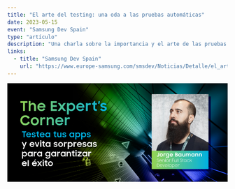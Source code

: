 ```yaml
---
title: "El arte del testing: una oda a las pruebas automáticas"
date: 2023-05-15
event: "Samsung Dev Spain"
type: "artículo"
description: "Una charla sobre la importancia y el arte de las pruebas automáticas en el desarrollo de software"
links:
  - title: "Samsung Dev Spain"
    url: "https://www.europe-samsung.com/smsdev/Noticias/Detalle/el_arte_del_testing_una_oda_a_las_pruebas_automaticas_/5e77fcd1-5a2b-4b4e-9d95-7e02222520cc"
---
```


![Charla de Testing en Samsung](../../assets/talks/samsung-testing/main.png)
